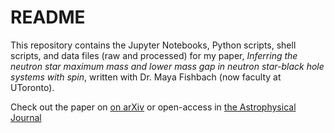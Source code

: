 # README #

This repository contains the Jupyter Notebooks, Python scripts, shell scripts, and data files (raw and processed) for my paper, *Inferring the neutron star maximum mass and lower mass gap in neutron star-black hole systems with spin*, written with Dr. Maya Fishbach (now faculty at UToronto).

Check out the paper on [on arXiv](https://arxiv.org/abs/2202.05164) or open-access in [the Astrophysical Journal](https://iopscience.iop.org/article/10.3847/1538-4357/ac7f99)

